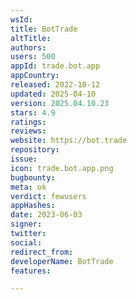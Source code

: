 ```yaml
---
wsId: 
title: BotTrade
altTitle: 
authors: 
users: 500
appId: trade.bot.app
appCountry: 
released: 2022-10-12
updated: 2025-04-10
version: 2025.04.10.23
stars: 4.9
ratings: 
reviews: 
website: https://bot.trade
repository: 
issue: 
icon: trade.bot.app.png
bugbounty: 
meta: ok
verdict: fewusers
appHashes: 
date: 2023-06-03
signer: 
twitter: 
social: 
redirect_from: 
developerName: BotTrade
features: 

---
```


